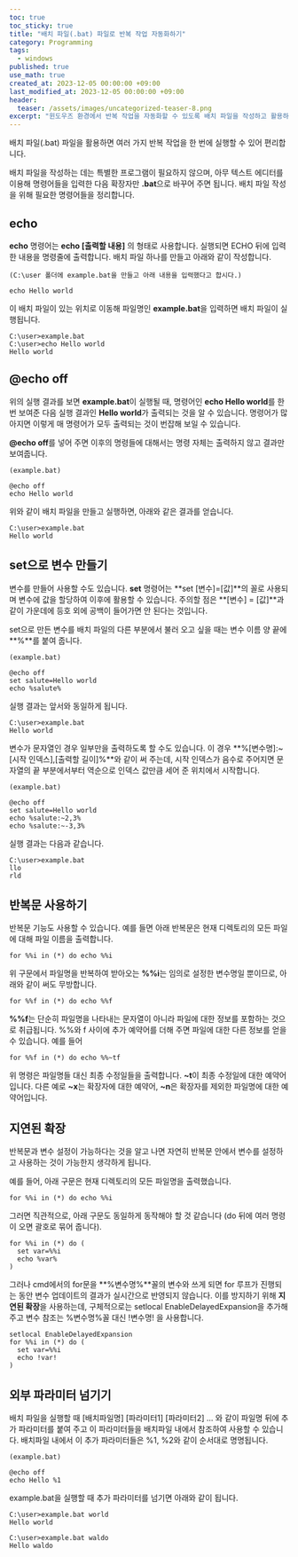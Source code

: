 ```yaml
---
toc: true
toc_sticky: true
title: "배치 파일(.bat) 파일로 반복 작업 자동화하기"
category: Programming
tags:
  - windows
published: true
use_math: true
created_at: 2023-12-05 00:00:00 +09:00
last_modified_at: 2023-12-05 00:00:00 +09:00
header:
  teaser: /assets/images/uncategorized-teaser-8.png
excerpt: "윈도우즈 환경에서 반복 작업을 자동화할 수 있도록 배치 파일을 작성하고 활용하는 방법"
---
```


배치 파일(.bat) 파일을 활용하면 여러 가지 반복 작업을 한 번에 실행할 수 있어 편리합니다.

배치 파일을 작성하는 데는 특별한 프로그램이 필요하지 않으며, 아무 텍스트 에디터를 이용해 명령어들을 입력한 다음 확장자만 **.bat**으로 바꾸어 주면 됩니다. 배치 파일 작성을 위해 필요한 명령어들을 정리합니다.

## echo

**echo** 명령어는 **echo [출력할 내용]** 의 형태로 사용합니다.  실행되면 ECHO 뒤에 입력한 내용을 명령줄에 출력합니다. 배치 파일 하나를 만들고 아래와 같이 작성합니다.

```
(C:\user 폴더에 example.bat을 만들고 아래 내용을 입력했다고 합시다.)

echo Hello world
```

이 배치 파일이 있는 위치로 이동해 파일명인 **example.bat**을 입력하면 배치 파일이 실행됩니다.

```
C:\user>example.bat
C:\user>echo Hello world
Hello world
```

## @echo off

위의 실행 결과를 보면 **example.bat**이 실행될 때, 명령어인 **echo Hello world**를 한 번 보여준 다음 실행 결과인 **Hello world**가 출력되는 것을 알 수 있습니다. 명령어가 많아지면 이렇게 매 명령어가 모두 출력되는 것이 번잡해 보일 수 있습니다.

**@echo off**를 넣어 주면 이후의 명령들에 대해서는 명령 자체는 출력하지 않고 결과만 보여줍니다.

```
(example.bat)

@echo off
echo Hello world
```

위와 같이 배치 파일을 만들고 실행하면, 아래와 같은 결과를 얻습니다.

```
C:\user>example.bat
Hello world
```

## set으로 변수 만들기

변수를 만들어 사용할 수도 있습니다.  **set** 명령어는 **set [변수]=[값]**의 꼴로 사용되며 변수에 값을 할당하여 이후에 활용할 수 있습니다. 주의할 점은 **[변수] = [값]**과 같이 가운데에 등호 외에 공백이 들어가면 안 된다는 것입니다.

set으로 만든 변수를 배치 파일의 다른 부분에서 불러 오고 싶을 때는 변수 이름 양 끝에 **%**를 붙여 줍니다.

```
(example.bat)

@echo off
set salute=Hello world
echo %salute%
```

실행 결과는 앞서와 동일하게 됩니다.

```
C:\user>example.bat
Hello world
```

변수가 문자열인 경우 일부만을 출력하도록 할 수도 있습니다. 이 경우 **%[변수명]:~[시작 인덱스],[출력할 길이]%**와 같이 써 주는데, 시작 인덱스가 음수로 주어지면 문자열의 끝 부분에서부터 역순으로 인덱스 값만큼 세어 준 위치에서 시작합니다.

```
(example.bat)

@echo off
set salute=Hello world
echo %salute:~2,3%
echo %salute:~-3,3%
```

실행 결과는 다음과 같습니다.

```
C:\user>example.bat
llo
rld
```

## 반복문 사용하기

반복문 기능도 사용할 수 있습니다. 예를 들면 아래 반복문은 현재 디렉토리의 모든 파일에 대해 파일 이름을 출력합니다.

```
for %%i in (*) do echo %%i
```

위 구문에서 파일명을 반복하여 받아오는 **%%i**는 임의로 설정한 변수명일 뿐이므로, 아래와 같이 써도 무방합니다.

```
for %%f in (*) do echo %%f
```

**%%f**는 단순히 파일명을 나타내는 문자열이 아니라 파일에 대한 정보를 포함하는 것으로 취급됩니다.  %%와 f 사이에 추가 예약어를 더해 주면 파일에 대한 다른 정보를 얻을 수 있습니다. 예를 들어

```
for %%f in (*) do echo %%~tf
```

위 명령은 파일명들 대신 최종 수정일들을 출력합니다. **~t**이 최종 수정일에 대한 예약어입니다. 다른 예로 **~x**는 확장자에 대한 예약어, **~n**은 확장자를 제외한 파일명에 대한 예약어입니다.


## 지연된 확장

반복문과 변수 설정이 가능하다는 것을 알고 나면 자연히 반복문 안에서 변수를 설정하고 사용하는 것이 가능한지 생각하게 됩니다.

예를 들어, 아래 구문은 현재 디렉토리의 모든 파일명을 출력했습니다.

```
for %%i in (*) do echo %%i
```

그러면 직관적으로, 아래 구문도 동일하게 동작해야 할 것 같습니다 (do 뒤에 여러 명령이 오면 괄호로 묶어 줍니다).

```
for %%i in (*) do (
  set var=%%i
  echo %var%
)
```

그러나 cmd에서의 for문을 **%변수명%**꼴의 변수와 쓰게 되면 for 루프가 진행되는 동안 변수 업데이트의 결과가 실시간으로 반영되지 않습니다. 이를 방지하기 위해 **지연된 확장**을 사용하는데, 구체적으로는 setlocal EnableDelayedExpansion을 추가해 주고 변수 참조는 %변수명%꼴 대신 !변수명! 을 사용합니다.

```
setlocal EnableDelayedExpansion
for %%i in (*) do (
  set var=%%i
  echo !var!
)
```


## 외부 파라미터 넘기기

배치 파일을 실행할 때 [배치파일명] [파라미터1] [파라미터2] ... 와 같이 파일명 뒤에 추가 파라미터를 붙여 주고 이 파라미터들을 배치파일 내에서 참조하여 사용할 수 있습니다. 배치파일 내에서 이 추가 파라미터들은 %1, %2와 같이 순서대로 명명됩니다.

```
(example.bat)

@echo off
echo Hello %1
```

example.bat을 실행할 때 추가 파라미터를 넘기면 아래와 같이 됩니다.

```
C:\user>example.bat world
Hello world

C:\user>example.bat waldo
Hello waldo
```
